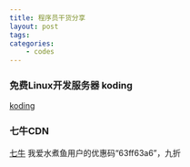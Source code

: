 ```yaml
---
title: 程序员干货分享
layout: post
tags:
categories:
    - codes
---
```


### 免费Linux开发服务器 koding
[koding](https://koding.com/R/supgeek-rod)


### 七牛CDN
[七牛](http://www.qiniu.com)
我爱水煮鱼用户的优惠码“63ff63a6”，九折